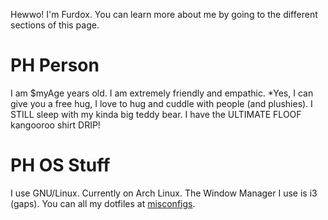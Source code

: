 Hewwo! I'm Furdox. You can learn more about me by going to the different sections of this page.

# PH Person

I am $myAge years old.
I am extremely friendly and empathic. *Yes, I can give you a free hug, I love to hug and cuddle with people (and plushies).
I STILL sleep with my kinda big teddy bear.
I have the ULTIMATE FLOOF kangooroo shirt DRIP!

# PH OS Stuff

I use GNU/Linux. Currently on Arch Linux.
The Window Manager I use is i3 (gaps). You can all my dotfiles at [misconfigs](http://github.com/furdox/miscconfigs/).
